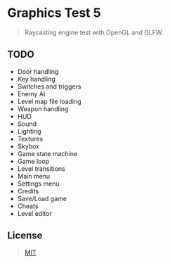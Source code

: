 # Graphics Test 5

> Raycasting engine test with OpenGL and GLFW.

## TODO

- Door handling
- Key handling
- Switches and triggers
- Enemy AI
- Level map file loading
- Weapon handling
- HUD
- Sound
- Lighting
- Textures
- Skybox
- Game state machine
- Game loop
- Level transitions
- Main menu
- Settings menu
- Credits
- Save/Load game
- Cheats
- Level editor

## License

> [MIT](https://opensource.org/licenses/MIT)

